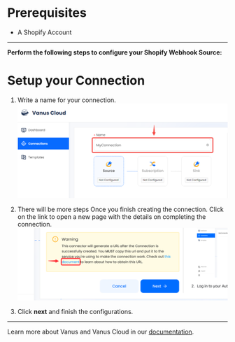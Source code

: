 #  
# Prerequisites

- A Shopify Account

---

**Perform the following steps to configure your Shopify Webhook Source:**

# Setup your Connection

1. Write a name for your connection.
   ![img.png](images/1.png)

2. There will be more steps Once you finish creating the connection. Click on the link to open a new page with the details on completing the connection.
   ![](images/warning.png)

3. Click **next** and finish the configurations.

---

Learn more about Vanus and Vanus Cloud in our [documentation](https://docs.vanus.ai).
